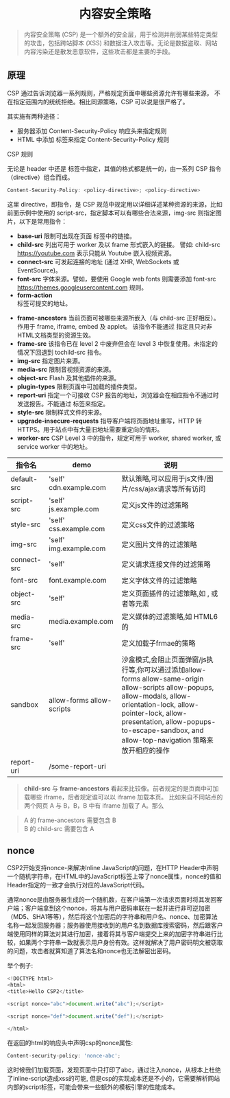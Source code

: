 # <center>内容安全策略</center>

> 内容安全策略   (CSP) 是一个额外的安全层，用于检测并削弱某些特定类型的攻击，包括跨站脚本 (XSS) 和数据注入攻击等。无论是数据盗取、网站内容污染还是散发恶意软件，这些攻击都是主要的手段。


## 原理
CSP 通过告诉浏览器一系列规则，严格规定页面中哪些资源允许有哪些来源， 不在指定范围内的统统拒绝。相比同源策略，CSP 可以说是很严格了。

其实施有两种途径：

- 服务器添加 Content-Security-Policy 响应头来指定规则
- HTML 中添加 标签来指定 Content-Security-Policy 规则

CSP 规则  

无论是 header 中还是 <meta> 标签中指定，其值的格式都是统一的，由一系列 CSP 指令（directive）组合而成。

```js
Content-Security-Policy: <policy-directive>; <policy-directive>
```
这里 directive，即指令，是 CSP 规范中规定用以详细详述某种资源的来源，比如前面示例中使用的 script-src，指定脚本可以有哪些合法来源，img-src 则指定图片，以下是常用指令：

- **base-uri** 限制可出现在页面 <base> 标签中的链接。
- **child-src** 列出可用于 worker 及以 frame 形式嵌入的链接。 譬如: child-src https://youtube.com 表示只能从 Youtube 嵌入视频资源。
- **connect-src** 可发起连接的地址 (通过 XHR, WebSockets 或 EventSource)。
- **font-src** 字体来源。譬如，要使用 Google web fonts 则需要添加 font-src https://themes.googleusercontent.com 规则。
- **form-action** <form> 标签可提交的地址。
- **frame-ancestors** 当前页面可被哪些来源所嵌入（与 child-src 正好相反）。作用于 frame, iframe, embed 及 applet。 该指令不能通过 <meta> 指定且只对非 HTML文档类型的资源生效。
- **frame-src** 该指令已在 level 2 中废弃但会在 level 3 中恢复使用。未指定的情况下回退到 tochild-src 指令。
- **img-src** 指定图片来源。
- **media-src** 限制音视频资源的来源。
- **object-src** Flash 及其他插件的来源。
- **plugin-types** 限制页面中可加载的插件类型。
- **report-uri** 指定一个可接收 CSP 报告的地址，浏览器会在相应指令不通过时发送报告。不能通过 <meta> 标签来指定。
- **style-src** 限制样式文件的来源。
- **upgrade-insecure-requests** 指导客户端将页面地址重写，HTTP 转 HTTPS。用于站点中有大量旧地址需要重定向的情形。
- **worker-src** CSP Level 3 中的指令，规定可用于 worker, shared worker, 或 service worker 中的地址。

| 指令名| demo| 说明 | 
| --- | ---- | ----| 
| default-src | 'self' cdn.example.com | 默认策略,可以应用于js文件/图片/css/ajax请求等所有访问 | 
| script-src | 'self' js.example.com | 定义js文件的过滤策略 | 
| style-src| 'self' css.example.com| 定义css文件的过滤策略| 
| img-src| 'self' img.example.com| 定义图片文件的过滤策略| 
| connect-src| 'self'| 定义请求连接文件的过滤策略| 
| font-src| font.example.com| 定义字体文件的过滤策略| 
| object-src| 'self'| 定义页面插件的过滤策略,如 <object>, <embed> 或者<applet>等元素| 
| media-src| media.example.com| 定义媒体的过滤策略,如 HTML6的 <audio>, <video>等元素| 
| frame-src| 'self'| 定义加载子frmae的策略| 
| sandbox| allow-forms allow-scripts| 沙盒模式,会阻止页面弹窗/js执行等,你可以通过添加allow-forms allow-same-origin allow-scripts allow-popups, allow-modals, allow-orientation-lock, allow-pointer-lock, allow-presentation, allow-popups-to-escape-sandbox, and allow-top-navigation 策略来放开相应的操作| 
| report-uri| /some-report-uri|  | 




> **child-src** 与 **frame-ancestors** 看起来比较像。前者规定的是页面中可加载哪些 iframe，后者规定谁可以以 iframe 加载本页。 比如来自不同站点的两个网页 A 与 B，B，B 中有 iframe 加载了 A。那么

> A 的 frame-ancestors 需要包含 B  
> B 的 child-src 需要包含 A

## nonce

CSP2开始支持nonce-来解决Inline JavaScript的问题，在HTTP Header中声明一个随机字符串，在HTML中的JavaScript标签上带了nonce属性，nonce的值和Header指定的一致才会执行对应的JavaScript代码。

通常nonce是由服务器生成的一个随机数，在客户端第一次请求页面时将其发回客户端；客户端拿到这个nonce，将其与用户密码串联在一起并进行非可逆加密（MD5、SHA1等等），然后将这个加密后的字符串和用户名、nonce、加密算法名称一起发回服务器；服务器使用接收到的用户名到数据库搜索密码，然后跟客户端使用同样的算法对其进行加密，接着将其与客户端提交上来的加密字符串进行比较，如果两个字符串一致就表示用户身份有效。这样就解决了用户密码明文被窃取的问题，攻击者就算知道了算法名和nonce也无法解密出密码。


举个例子:

```js
<!DOCTYPE html>
<html>
<title>Hello CSP2</title>

<script nonce="abc">document.write("abc");</script>

<script nonce="def">document.write("def");</script>

</html>
```
在返回的html的响应头中声明csp的nonce属性:

```js
Content-security-policy: 'nonce-abc';
```
这时候我们加载页面，发现页面中只打印了abc，通过注入nonce，从根本上杜绝了inline-script造成xss的可能, 但是csp的实现成本还是不小的，它需要解析网站内部的script标签，可能会带来一些额外的模板引擎的性能成本。



<Valine></Valine>